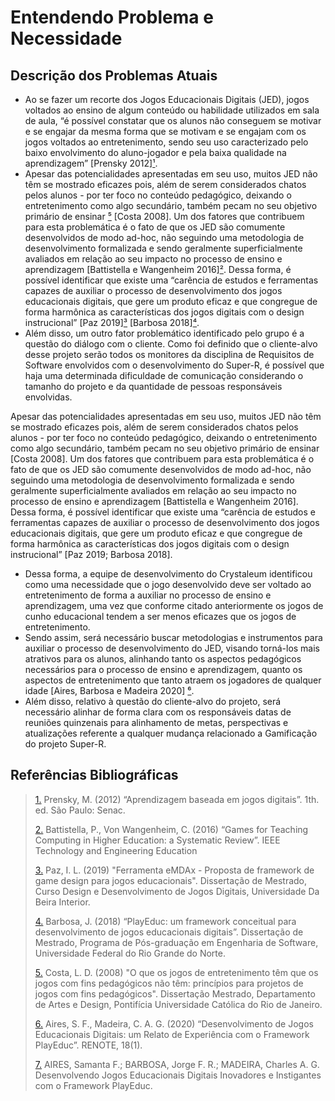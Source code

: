 # Entendendo Problema e Necessidade

## Descrição dos Problemas Atuais

- Ao se fazer um recorte dos Jogos Educacionais Digitais (JED), jogos voltados ao ensino de algum conteúdo ou habilidade utilizados em sala de aula, “é possível constatar que os alunos não conseguem se motivar e se engajar da mesma forma que se motivam e se engajam com os jogos voltados ao entretenimento, sendo seu uso caracterizado pelo baixo envolvimento do aluno-jogador e pela baixa qualidade na aprendizagem” [Prensky 2012]<a href="#l1">¹</a>.
- Apesar das potencialidades apresentadas em seu uso, muitos JED não têm se mostrado eficazes pois, além de serem considerados chatos pelos alunos - por ter foco no conteúdo pedagógico, deixando o entretenimento como algo secundário, também pecam no seu objetivo primário de ensinar <a href="#l5">⁵</a> [Costa 2008].
Um dos fatores que contribuem para esta problemática é o fato de que os JED são comumente desenvolvidos de modo ad-hoc, não seguindo uma metodologia de desenvolvimento formalizada e sendo geralmente superficialmente avaliados em relação ao seu impacto no processo de ensino e aprendizagem [Battistella e Wangenheim 2016]<a href="#l2">²</a>. Dessa forma, é possível identificar que existe uma “carência de estudos e ferramentas capazes de auxiliar o processo de desenvolvimento dos jogos educacionais digitais, que gere um produto eficaz e que congregue de forma harmônica as características dos jogos digitais com o design instrucional” [Paz 2019]<a href="#l3">³</a> [Barbosa 2018]<a href="#l4">⁴</a>.
- Além disso, um outro fator problemático identificado pelo grupo é a questão do diálogo com o cliente. Como foi definido que o cliente-alvo desse projeto serão todos os monitores da disciplina de Requisitos de Software envolvidos com o desenvolvimento do Super-R, é possível que haja uma determinada dificuldade de comunicação considerando o tamanho do projeto e da quantidade de pessoas responsáveis envolvidas.

Apesar das potencialidades apresentadas em seu uso, muitos JED não têm se mostrado eficazes pois, além de serem considerados chatos pelos alunos - por ter foco no conteúdo pedagógico, deixando o entretenimento como algo secundário, também pecam no seu objetivo primário de ensinar [Costa 2008]. Um dos fatores que contribuem para esta problemática é o fato de que os JED são comumente desenvolvidos de modo ad-hoc, não seguindo uma metodologia de desenvolvimento formalizada e sendo geralmente superficialmente avaliados em relação ao seu impacto no processo de ensino e aprendizagem [Battistella e Wangenheim 2016]. Dessa forma, é possível identificar que existe uma “carência de estudos e ferramentas capazes de auxiliar o processo de desenvolvimento dos jogos educacionais digitais, que gere um produto eficaz e que congregue de forma harmônica as características dos jogos digitais com o design instrucional” [Paz 2019; Barbosa 2018].

- Dessa forma, a equipe de desenvolvimento do Crystaleum identificou como uma necessidade que o jogo desenvolvido deve ser voltado ao entretenimento de forma a auxiliar no processo de ensino e aprendizagem, uma vez que conforme citado anteriormente os jogos de cunho educacional tendem a ser menos eficazes que os jogos de entretenimento.
- Sendo assim, será necessário buscar metodologias e instrumentos para auxiliar o processo de desenvolvimento do JED, visando torná-los mais atrativos para os alunos, alinhando tanto os aspectos pedagógicos necessários para o processo de ensino e aprendizagem, quanto os aspectos de entretenimento que tanto atraem os jogadores de qualquer idade [Aires, Barbosa e Madeira 2020] <a href="#l6">⁶</a>.
- Além disso, relativo à questão do cliente-alvo do projeto, será necessário alinhar de forma clara com os responsáveis datas de reuniões quinzenais para alinhamento de metas, perspectivas e atualizações referente a qualquer mudança relacionado a Gamificação do projeto Super-R.

## Referências Bibliográficas

> <a id="l1" href="#anchor_1">1.</a> Prensky, M. (2012) “Aprendizagem baseada em jogos digitais”. 1th. ed. São Paulo:
Senac.
>
><a id="l2" href="#anchor_2">2.</a>  Battistella, P., Von Wangenheim, C. (2016) “Games for Teaching Computing in Higher
Education: a Systematic Review”. IEEE Technology and Engineering Education
>
><a id="l3" href="#anchor_3">3.</a>  Paz, I. L. (2019) "Ferramenta eMDAx - Proposta de framework de game design para
jogos educacionais". Dissertação de Mestrado, Curso Design e Desenvolvimento de
Jogos Digitais, Universidade Da Beira Interior.
>
><a id="l4" href="#anchor_4">4.</a> Barbosa, J. (2018) “PlayEduc: um framework conceitual para desenvolvimento de jogos
educacionais digitais”. Dissertação de Mestrado, Programa de Pós-graduação em
Engenharia de Software, Universidade Federal do Rio Grande do Norte.
>
><a id="l5" href="#anchor_5">5.</a> Costa, L. D. (2008) "O que os jogos de entretenimento têm que os jogos com fins
pedagógicos não têm: princípios para projetos de jogos com fins pedagógicos".
Dissertação Mestrado, Departamento de Artes e Design, Pontifícia Universidade
Católica do Rio de Janeiro.
>
><a id="l6" href="#anchor_6">6.</a> Aires, S. F., Madeira, C. A. G. (2020) “Desenvolvimento de Jogos Educacionais Digitais:
um Relato de Experiência com o Framework PlayEduc”. RENOTE, 18(1).
>
><a id="l7" href="#anchor_7">7.</a> AIRES, Samanta F.; BARBOSA, Jorge F. R.; MADEIRA, Charles A. G. Desenvolvendo Jogos Educacionais Digitais Inovadores e Instigantes com o Framework PlayEduc. 


